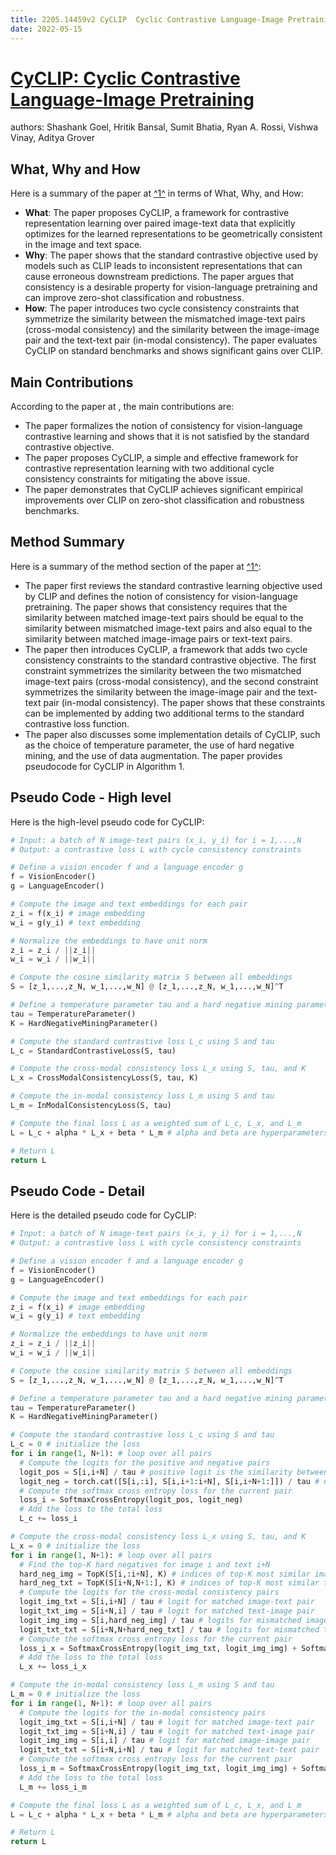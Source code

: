 ```yaml
---
title: 2205.14459v2 CyCLIP  Cyclic Contrastive Language-Image Pretraining
date: 2022-05-15
---
```


# [CyCLIP: Cyclic Contrastive Language-Image Pretraining](http://arxiv.org/abs/2205.14459v2)

authors: Shashank Goel, Hritik Bansal, Sumit Bhatia, Ryan A. Rossi, Vishwa Vinay, Aditya Grover


## What, Why and How

[1]: https://arxiv.org/abs/2205.14459 "[2205.14459] CyCLIP: Cyclic Contrastive Language-Image Pretraining"
[2]: https://arxiv.org/pdf/2205.14459 "arXiv:2205.14459v2 [cs.CV] 26 Oct 2022"
[3]: http://export.arxiv.org/abs/2208.14459v2 "[2208.14459v2] The velocity distribution of outflows driven by choked ..."

Here is a summary of the paper at [^1^][1] in terms of What, Why, and How:

- **What**: The paper proposes CyCLIP, a framework for contrastive representation learning over paired image-text data that explicitly optimizes for the learned representations to be geometrically consistent in the image and text space.
- **Why**: The paper shows that the standard contrastive objective used by models such as CLIP leads to inconsistent representations that can cause erroneous downstream predictions. The paper argues that consistency is a desirable property for vision-language pretraining and can improve zero-shot classification and robustness.
- **How**: The paper introduces two cycle consistency constraints that symmetrize the similarity between the mismatched image-text pairs (cross-modal consistency) and the similarity between the image-image pair and the text-text pair (in-modal consistency). The paper evaluates CyCLIP on standard benchmarks and shows significant gains over CLIP.

## Main Contributions

According to the paper at , the main contributions are:

- The paper formalizes the notion of consistency for vision-language contrastive learning and shows that it is not satisfied by the standard contrastive objective.
- The paper proposes CyCLIP, a simple and effective framework for contrastive representation learning with two additional cycle consistency constraints for mitigating the above issue.
- The paper demonstrates that CyCLIP achieves significant empirical improvements over CLIP on zero-shot classification and robustness benchmarks.

## Method Summary

[1]: https://arxiv.org/pdf/2205.14459 "arXiv:2205.14459v2 [cs.CV] 26 Oct 2022"
[2]: https://arxiv.org/abs/2205.14459 "[2205.14459] CyCLIP: Cyclic Contrastive Language-Image Pretraining"
[3]: http://export.arxiv.org/abs/2208.14459v2 "[2208.14459v2] The velocity distribution of outflows driven by choked ..."

Here is a summary of the method section of the paper at [^1^][1]:

- The paper first reviews the standard contrastive learning objective used by CLIP and defines the notion of consistency for vision-language pretraining. The paper shows that consistency requires that the similarity between matched image-text pairs should be equal to the similarity between mismatched image-text pairs and also equal to the similarity between matched image-image pairs or text-text pairs.
- The paper then introduces CyCLIP, a framework that adds two cycle consistency constraints to the standard contrastive objective. The first constraint symmetrizes the similarity between the two mismatched image-text pairs (cross-modal consistency), and the second constraint symmetrizes the similarity between the image-image pair and the text-text pair (in-modal consistency). The paper shows that these constraints can be implemented by adding two additional terms to the standard contrastive loss function.
- The paper also discusses some implementation details of CyCLIP, such as the choice of temperature parameter, the use of hard negative mining, and the use of data augmentation. The paper provides pseudocode for CyCLIP in Algorithm 1.

## Pseudo Code - High level

Here is the high-level pseudo code for CyCLIP:

```python
# Input: a batch of N image-text pairs (x_i, y_i) for i = 1,...,N
# Output: a contrastive loss L with cycle consistency constraints

# Define a vision encoder f and a language encoder g
f = VisionEncoder()
g = LanguageEncoder()

# Compute the image and text embeddings for each pair
z_i = f(x_i) # image embedding
w_i = g(y_i) # text embedding

# Normalize the embeddings to have unit norm
z_i = z_i / ||z_i||
w_i = w_i / ||w_i||

# Compute the cosine similarity matrix S between all embeddings
S = [z_1,...,z_N, w_1,...,w_N] @ [z_1,...,z_N, w_1,...,w_N]^T

# Define a temperature parameter tau and a hard negative mining parameter K
tau = TemperatureParameter()
K = HardNegativeMiningParameter()

# Compute the standard contrastive loss L_c using S and tau
L_c = StandardContrastiveLoss(S, tau)

# Compute the cross-modal consistency loss L_x using S, tau, and K
L_x = CrossModalConsistencyLoss(S, tau, K)

# Compute the in-modal consistency loss L_m using S and tau
L_m = InModalConsistencyLoss(S, tau)

# Compute the final loss L as a weighted sum of L_c, L_x, and L_m
L = L_c + alpha * L_x + beta * L_m # alpha and beta are hyperparameters

# Return L
return L
```

## Pseudo Code - Detail

Here is the detailed pseudo code for CyCLIP:

```python
# Input: a batch of N image-text pairs (x_i, y_i) for i = 1,...,N
# Output: a contrastive loss L with cycle consistency constraints

# Define a vision encoder f and a language encoder g
f = VisionEncoder()
g = LanguageEncoder()

# Compute the image and text embeddings for each pair
z_i = f(x_i) # image embedding
w_i = g(y_i) # text embedding

# Normalize the embeddings to have unit norm
z_i = z_i / ||z_i||
w_i = w_i / ||w_i||

# Compute the cosine similarity matrix S between all embeddings
S = [z_1,...,z_N, w_1,...,w_N] @ [z_1,...,z_N, w_1,...,w_N]^T

# Define a temperature parameter tau and a hard negative mining parameter K
tau = TemperatureParameter()
K = HardNegativeMiningParameter()

# Compute the standard contrastive loss L_c using S and tau
L_c = 0 # initialize the loss
for i in range(1, N+1): # loop over all pairs
  # Compute the logits for the positive and negative pairs
  logit_pos = S[i,i+N] / tau # positive logit is the similarity between matched image-text pair
  logit_neg = torch.cat([S[i,:i], S[i,i+1:i+N], S[i,i+N+1:]]) / tau # negative logits are the similarities between mismatched image-text pairs
  # Compute the softmax cross entropy loss for the current pair
  loss_i = SoftmaxCrossEntropy(logit_pos, logit_neg)
  # Add the loss to the total loss
  L_c += loss_i

# Compute the cross-modal consistency loss L_x using S, tau, and K
L_x = 0 # initialize the loss
for i in range(1, N+1): # loop over all pairs
  # Find the top-K hard negatives for image i and text i+N
  hard_neg_img = TopK(S[i,:i+N], K) # indices of top-K most similar images to image i (excluding itself)
  hard_neg_txt = TopK(S[i+N,N+1:], K) # indices of top-K most similar texts to text i+N (excluding itself)
  # Compute the logits for the cross-modal consistency pairs
  logit_img_txt = S[i,i+N] / tau # logit for matched image-text pair
  logit_txt_img = S[i+N,i] / tau # logit for matched text-image pair
  logit_img_img = S[i,hard_neg_img] / tau # logits for mismatched image-image pairs
  logit_txt_txt = S[i+N,N+hard_neg_txt] / tau # logits for mismatched text-text pairs
  # Compute the softmax cross entropy loss for the current pair
  loss_i_x = SoftmaxCrossEntropy(logit_img_txt, logit_img_img) + SoftmaxCrossEntropy(logit_txt_img, logit_txt_txt)
  # Add the loss to the total loss
  L_x += loss_i_x

# Compute the in-modal consistency loss L_m using S and tau
L_m = 0 # initialize the loss
for i in range(1, N+1): # loop over all pairs
  # Compute the logits for the in-modal consistency pairs
  logit_img_txt = S[i,i+N] / tau # logit for matched image-text pair
  logit_txt_img = S[i+N,i] / tau # logit for matched text-image pair
  logit_img_img = S[i,i] / tau # logit for matched image-image pair
  logit_txt_txt = S[i+N,i+N] / tau # logit for matched text-text pair
  # Compute the softmax cross entropy loss for the current pair
  loss_i_m = SoftmaxCrossEntropy(logit_img_txt, logit_img_img) + SoftmaxCrossEntropy(logit_txt_img, logit_txt_txt)
  # Add the loss to the total loss
  L_m += loss_i_m

# Compute the final loss L as a weighted sum of L_c, L_x, and L_m
L = L_c + alpha * L_x + beta * L_m # alpha and beta are hyperparameters

# Return L
return L

```